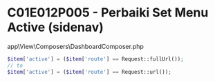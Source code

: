 # C01E012P005 - Perbaiki Set Menu Active (sidenav)

app\View\Composers\DashboardComposer.php

```php
$item['active'] = ($item['route'] == Request::fullUrl());
// to
$item['active'] = ($item['route'] == Request::url());
```


